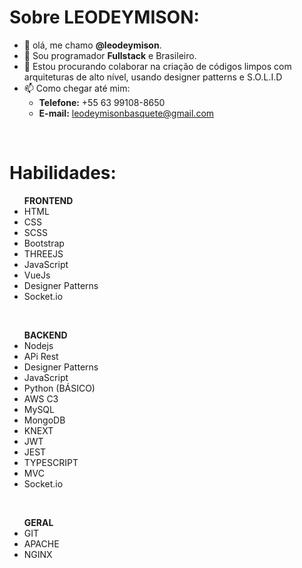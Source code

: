 <strong><h1>Sobre LEODEYMISON:</h1></strong>
- 👋 olá, me chamo <strong>@leodeymison</strong>.
- 👀 Sou programador <strong>Fullstack</strong> e Brasileiro.
- 💞️ Estou procurando colaborar na criação de códigos limpos com arquiteturas de alto nível, usando designer patterns e S.O.L.I.D
- 📫 Como chegar até mim:<br>
  - <strong>Telefone:</strong> +55 63 99108-8650 <br>
  - <strong>E-mail:</strong> leodeymisonbasquete@gmail.com

<br>
<strong><h1>Habilidades:</h1></strong>
<ul>
  <strong>FRONTEND</strong>
  <li>HTML</li>
  <li>CSS</li>
  <li>SCSS</li>
  <li>Bootstrap</li>
  <li>THREEJS</li>
  <li>JavaScript</li>
  <li>VueJs</li>
  <li>Designer Patterns</li>
  <li>Socket.io</li>
</ul>
<br>
<ul>
  <strong>BACKEND</strong>
  <li>Nodejs</li>
  <li>APi Rest</li>
  <li>Designer Patterns</li>
  <li>JavaScript</li>
  <li>Python (BÁSICO)</li>
  <li>AWS C3</li>
  <li>MySQL</li>
  <li>MongoDB</li>
  <li>KNEXT</li>
  <li>JWT</li>
  <li>JEST</li>
  <li>TYPESCRIPT</li>
  <li>MVC</li>
  <li>Socket.io</li>
</ul>
<br>
<ul>
  <strong>GERAL</strong>
  <li>GIT</li>
  <li>APACHE</li>
  <li>NGINX</li>
</ul>

